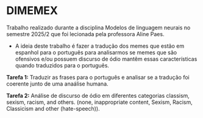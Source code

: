 # DIMEMEX
Trabalho realizado durante a disciplina Modelos de linguagem neurais no semestre 2025/2 que foi lecionada pela professora Aline Paes.

- A ideia deste trabalho é fazer a tradução dos memes que estão em espanhol para o português para analisarmos se memes que são ofensivos e/ou possuem discurso de ódio mantêm essas características quando traduzidos para o português.

**Tarefa 1:**
Traduzir as frases para o português e analisar se a tradução foi coerente junto de uma anaálise humana.

**Tarefa 2:**
Análise de discurso de ódio em diferentes categorias classism, sexism, racism, and others. (none, inappropriate content, Sexism, Racism, Classicism and other (hate-speech)).
